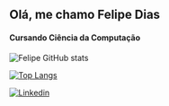 
## Olá, me chamo Felipe Dias  
#### Cursando Ciência da Computação

![Felipe GitHub stats](https://github-readme-stats.vercel.app/api?username=Felipe-Harms&show_icons=true&theme=gruvbo)

[![Top Langs](https://github-readme-stats.vercel.app/api/top-langs/?username=Felipe-Harms)](https://github.com/Felipe-Harms/github-readme-stats)

[![Linkedin](https://img.shields.io/badge/LinkedIn-0077B5?style=for-the-badge&logo=linkedin&logoColor=white)](www.linkedin.com/in/felipe-dias-harms)


